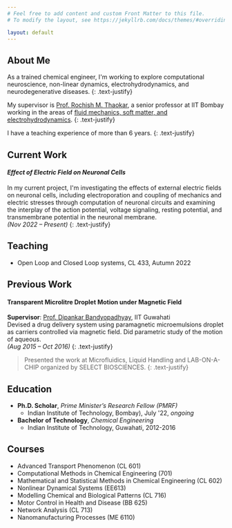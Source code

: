 ```yaml
---
# Feel free to add content and custom Front Matter to this file.
# To modify the layout, see https://jekyllrb.com/docs/themes/#overriding-theme-defaults

layout: default
---
```


## About Me
As a trained chemical engineer, I'm working to explore computational neuroscience, non-linear dynamics, electrohydrodynamics, and neurodegenerative diseases.
{: .text-justify}

My supervisor is [Prof. Rochish M. Thaokar](https://www.che.iitb.ac.in/faculty/rochish-madhukar-thaokar), a senior professor at IIT Bombay working in the areas of [fluid mechanics, soft matter, and electrohydrodynamics](https://rochishthaokar.wixsite.com/mysite).
{: .text-justify}

I have a teaching experience of more than 6 years.
{: .text-justify}

## Current Work
#### _Effect of Electric Field on Neuronal Cells_
In my current project, I'm investigating the effects of external electric fields on neuronal cells, including electroporation and coupling of mechanics and electric stresses through computation of neuronal circuits and examining the interplay of the action potential, voltage signaling, resting potential, and transmembrane potential in the neuronal membrane.  
_(Nov 2022 – Present)_
{: .text-justify}

## Teaching
* Open Loop and Closed Loop systems, CL 433, Autumn 2022

## Previous Work
#### Transparent Microlitre Droplet Motion under Magnetic Field
**Supervisor**: [Prof. Dipankar Bandyopadhyay](https://www.iitg.ac.in/chemeng/faculty_profile.php?name=db), IIT Guwahati  
Devised a drug delivery system using paramagnetic microemulsions droplet as carriers controlled via magnetic field. Did parametric study of the motion of aqueous.  
_(Aug 2015 – Oct 2016)_
{: .text-justify}

> Presented the work at Microfluidics, Liquid Handling and LAB-ON-A-CHIP organized by SELECT BIOSCIENCES.
{: .text-justify}

## Education
- **Ph.D. Scholar**, _Prime Minister’s Research Fellow (PMRF)_
    - Indian Institute of Technology, Bombay), July '22, _ongoing_
- **Bachelor of Technology**, _Chemical Engineering_
    - Indian Institute of Technology, Guwahati, 2012-2016

## Courses
* Advanced Transport Phenomenon (CL 601)
* Computational Methods in Chemical Engineering (701)
* Mathematical and Statistical Methods in Chemical Engineering (CL 602)
* Nonlinear Dynamical Systems (EE613)
* Modelling Chemical and Biological Patterns (CL 716)
* Motor Control in Health and Disease (BB 625)
* Network Analysis (CL 713)
* Nanomanufacturing Processes (ME 6110) 